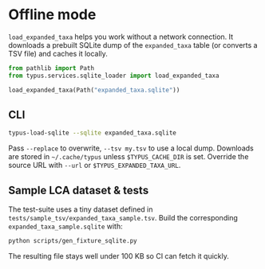 # Offline mode

`load_expanded_taxa` helps you work without a network connection. It downloads a
prebuilt SQLite dump of the `expanded_taxa` table (or converts a TSV file) and
caches it locally.

```python
from pathlib import Path
from typus.services.sqlite_loader import load_expanded_taxa

load_expanded_taxa(Path("expanded_taxa.sqlite"))
```

## CLI

```bash
typus-load-sqlite --sqlite expanded_taxa.sqlite
```

Pass `--replace` to overwrite, `--tsv my.tsv` to use a local dump. Downloads are
stored in `~/.cache/typus` unless `$TYPUS_CACHE_DIR` is set. Override the source
URL with `--url` or `$TYPUS_EXPANDED_TAXA_URL`.

## Sample LCA dataset & tests

The test-suite uses a tiny dataset defined in
`tests/sample_tsv/expanded_taxa_sample.tsv`. Build the corresponding
`expanded_taxa_sample.sqlite` with:

```bash
python scripts/gen_fixture_sqlite.py
```

The resulting file stays well under 100&nbsp;KB so CI can fetch it quickly.

